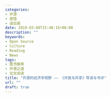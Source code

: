 ```yaml
---
categories:
- 开源
- 感悟
- 读后感
date: 2019-03-08T15:48:15+08:00
description: ""
keywords:
- Open Source
- Culture
- Reading
- News
tags:
- 图书推荐
- 开源之道
- 论文阅读
title: "开源的经济学视野 —— 《开放与共享》导读与书评"
url: ""
draft: true
---
```


